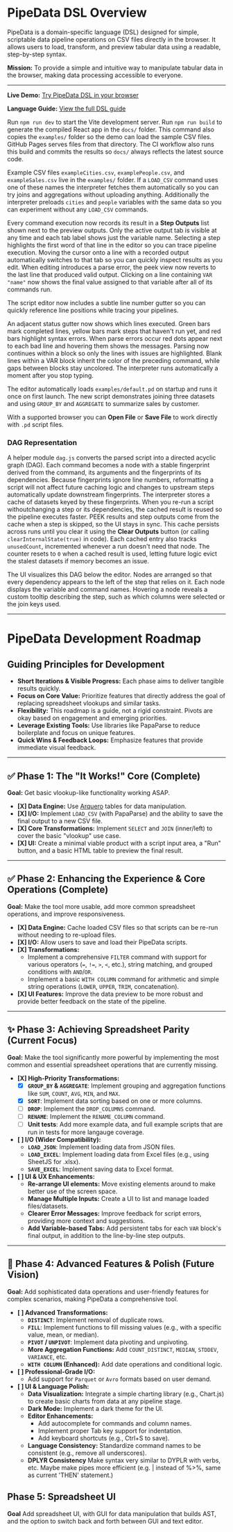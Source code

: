 # PipeData DSL Overview

PipeData is a domain-specific language (DSL) designed for simple, scriptable data pipeline operations on CSV files directly in the browser. It allows users to load, transform, and preview tabular data using a readable, step-by-step syntax.

**Mission:** To provide a simple and intuitive way to manipulate tabular data in the browser, making data processing accessible to everyone.

---

**Live Demo:** [Try PipeData DSL in your browser](https://codyburker.github.io/data_dsl/)

**Language Guide:** [View the full DSL guide](guide.md)

Run `npm run dev` to start the Vite development server.
Run `npm run build` to generate the compiled React app in the `docs/` folder. This command also copies the `examples/` folder so the demo can load the sample CSV files. GitHub Pages serves files from that directory. The CI workflow also runs this build and commits the results so `docs/` always reflects the latest source code.

Example CSV files `exampleCities.csv`, `examplePeople.csv`, and
`exampleSales.csv` live in the `examples/` folder. If a `LOAD_CSV` command uses
one of these names the interpreter fetches them automatically so you can try
joins and aggregations without uploading anything. Additionally the interpreter
preloads `cities` and `people` variables with the same data so you can
experiment without any `LOAD_CSV` commands.

Every command execution now records its result in a **Step Outputs** list shown
next to the preview outputs. Only the active output tab is visible at any time and
each tab label shows just the variable name. Selecting a step highlights the
first word of that line in the editor so you can trace pipeline execution.
Moving the cursor onto a line with a recorded output automatically switches to
that tab so you can quickly inspect results as you edit. When editing introduces
a parse error, the peek view now reverts to the last line that produced valid
output.
Clicking on a line containing `VAR "name"` now shows the final value assigned to
that variable after all of its commands run.

The script editor now includes a subtle line number gutter so you can quickly
reference line positions while tracing your pipelines.

An adjacent status gutter now shows which lines executed. Green bars mark
completed lines, yellow bars mark steps that haven't run yet, and red bars
highlight syntax errors. When parse errors occur red dots appear next to each bad line and hovering them shows the messages. Parsing now continues within a block so only the lines with issues are highlighted. Blank lines within a VAR block inherit the color of the
preceding command, while gaps between blocks stay uncolored. The interpreter runs
automatically a moment after you stop typing.

The editor automatically loads `examples/default.pd` on startup and runs it once
on first launch. The new script demonstrates joining three datasets and using
`GROUP_BY` and `AGGREGATE` to summarize sales by customer.

With a supported browser you can **Open File** or **Save File** to work directly with `.pd` script files.

### DAG Representation

A helper module `dag.js` converts the parsed script into a directed acyclic graph
(DAG). Each command becomes a node with a stable fingerprint derived from the
command, its arguments and the fingerprints of its dependencies. Because
fingerprints ignore line numbers, reformatting a script will not affect future
caching logic and changes to upstream steps automatically update downstream
fingerprints.
The interpreter stores a cache of datasets keyed by these fingerprints. When you
re-run a script withoutchanging a step or its dependencies, the cached result is
reused so the pipeline executes faster. PEEK results and step outputs come from
the cache when a step is skipped, so the UI stays in sync. This cache persists
across runs until you clear it using the **Clear Outputs** button (or calling
`clearInternalState(true)` in code).
Each cached entry also tracks `unusedCount`, incremented whenever a run doesn't
need that node. The counter resets to `0` when a cached result is used, letting
future logic evict the stalest datasets if memory becomes an issue.

The UI visualizes this DAG below the editor. Nodes are arranged so that every dependency appears to the left of the step that relies on it. Each node displays the variable and command names. Hovering a node reveals a custom tooltip describing the step, such as which columns were selected or the join keys used.

---

# PipeData Development Roadmap

## Guiding Principles for Development

* **Short Iterations & Visible Progress:** Each phase aims to deliver tangible results quickly.
* **Focus on Core Value:** Prioritize features that directly address the goal of replacing spreadsheet vlookups and similar tasks.
* **Flexibility:** This roadmap is a guide, not a rigid constraint. Pivots are okay based on engagement and emerging priorities.
* **Leverage Existing Tools:** Use libraries like PapaParse to reduce boilerplate and focus on unique features.
* **Quick Wins & Feedback Loops:** Emphasize features that provide immediate visual feedback.

---

## ✅ Phase 1: The "It Works!" Core (Complete)

**Goal:** Get basic vlookup-like functionality working ASAP.

* **[X] Data Engine:** Use [Arquero](https://github.com/uwdata/arquero) tables for data manipulation.
* **[X] I/O:** Implement `LOAD_CSV` (with PapaParse) and the ability to save the final output to a new CSV file.
* **[X] Core Transformations:** Implement `SELECT` and `JOIN` (inner/left) to cover the basic "vlookup" use case.
* **[X] UI:** Create a minimal viable product with a script input area, a "Run" button, and a basic HTML table to preview the final result.

---

## ✅ Phase 2: Enhancing the Experience & Core Operations (Complete)

**Goal:** Make the tool more usable, add more common spreadsheet operations, and improve responsiveness.

* **[X] Data Engine:** Cache loaded CSV files so that scripts can be re-run without needing to re-upload files.
* **[X] I/O:** Allow users to save and load their PipeData scripts.
* **[X] Transformations:**
    * Implement a comprehensive `FILTER` command with support for various operators (`=`, `!=`, `>`, `<`, etc.), string matching, and grouped conditions with `AND`/`OR`.
    * Implement a basic `WITH COLUMN` command for arithmetic and simple string operations (`LOWER`, `UPPER`, `TRIM`, concatenation).
* **[X] UI Features:** Improve the data preview to be more robust and provide better feedback on the state of the pipeline.

---

## ✨ Phase 3: Achieving Spreadsheet Parity (Current Focus)

**Goal:** Make the tool significantly more powerful by implementing the most common and essential spreadsheet operations that are currently missing.

* **[X] High-Priority Transformations:**
    * [X] **`GROUP_BY` & `AGGREGATE`**: Implement grouping and aggregation functions like `SUM`, `COUNT`, `AVG`, `MIN`, and `MAX`.
    * [X] **`SORT`**: Implement data sorting based on one or more columns.
    * [ ] **`DROP`**: Implement the `DROP_COLUMNS` command.
    * [ ] **`RENAME`**: Implement the `RENAME_COLUMN` command.
    * [ ] **Unit tests**: Add more example data, and full example scripts that are run in tests for more langauge coverage.
* **[ ] I/O (Wider Compatibility):**
    * **`LOAD_JSON`**: Implement loading data from JSON files.
    * **`LOAD_EXCEL`**: Implement loading data from Excel files (e.g., using SheetJS for .xlsx).
    * **`SAVE_EXCEL`**: Implement saving data to Excel format.
* **[ ] UI & UX Enhancements:**
    * **Re-arrange UI elements:** Move existing elements around to make better use of the screen space.
    * **Manage Multiple Inputs:** Create a UI to list and manage loaded files/datasets.
    * **Clearer Error Messages:** Improve feedback for script errors, providing more context and suggestions.
    * **Add Variable-based Tabs:** Add persistent tabs for each `VAR` block's final output, in addition to the line-by-line step outputs.

---

## 🌟 Phase 4: Advanced Features & Polish (Future Vision)

**Goal:** Add sophisticated data operations and user-friendly features for complex scenarios, making PipeData a comprehensive tool.

* **[ ] Advanced Transformations:**
    * **`DISTINCT`**: Implement removal of duplicate rows.
    * **`FILL`**: Implement functions to fill missing values (e.g., with a specific value, mean, or median).
    * **`PIVOT` / `UNPIVOT`**: Implement data pivoting and unpivoting.
    * **More Aggregation Functions:** Add `COUNT_DISTINCT`, `MEDIAN`, `STDDEV`, `VARIANCE`, etc.
    * **`WITH COLUMN` (Enhanced):** Add date operations and conditional logic.
* **[ ] Professional-Grade I/O:**
    * Add support for `Parquet` or `Avro` formats based on user demand.
* **[ ] UI & Language Polish:**
    * **Data Visualization:** Integrate a simple charting library (e.g., Chart.js) to create basic charts from data at any pipeline stage.
    * **Dark Mode:** Implement a dark theme for the UI.
    * **Editor Enhancements:**
        * Add autocomplete for commands and column names.
        * Implement proper Tab key support for indentation.
        * Add keyboard shortcuts (e.g., Ctrl+S to save).
    * **Language Consistency:** Standardize command names to be consistent (e.g., remove all underscores).
    * **DPLYR Consistency** Make syntax very similar to DYPLR with verbs, etc. Maybe make pipes more efficient (e.g. | instead of %>%, same as current 'THEN' statement.)

## Phase 5: Spreadsheet UI
**Goal** Add spreadsheet UI, with GUI for data manipulation that builds AST, and the option to switch back and forth between GUI and text editor.